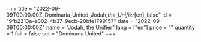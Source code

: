 +++
title = "2022-09-09T00:00:00Z_Dominaria_United_Jodah,_the_Unifier_[en]_false"
id = "9fb2313a-e002-4b37-9ecb-20bfe1799157"
date = "2022-09-09T00:00:00Z"
name = "Jodah, the Unifier"
lang = ["en"]
price = ""
quantity = 1
foil = false
set = "Dominaria United"
+++
